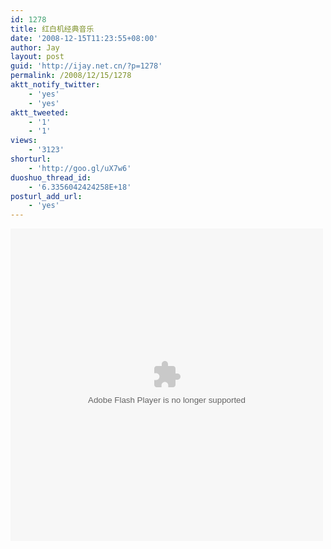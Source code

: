```yaml
---
id: 1278
title: 红白机经典音乐
date: '2008-12-15T11:23:55+08:00'
author: Jay
layout: post
guid: 'http://ijay.net.cn/?p=1278'
permalink: /2008/12/15/1278
aktt_notify_twitter:
    - 'yes'
    - 'yes'
aktt_tweeted:
    - '1'
    - '1'
views:
    - '3123'
shorturl:
    - 'http://goo.gl/uX7w6'
duoshuo_thread_id:
    - '6.3356042424258E+18'
posturl_add_url:
    - 'yes'
---
```


<embed width="500" height="500" src="http://www.8box.cn/topics/mxplayer.swf?XmlUrl=http%3A%2F%2Fwww.8box.cn%2Ftopics%2Ffc-remix080303%2Ffc-remix.xml&Auto=no&MyColor=0xff9900" type="application/x-shockwave-flash"></embed>